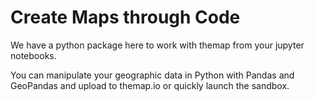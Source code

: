 # Create Maps through Code

We have a python package here to work with themap from your jupyter notebooks. 

You can manipulate your geographic data in Python with Pandas and GeoPandas and upload to themap.io or quickly launch the sandbox. 





